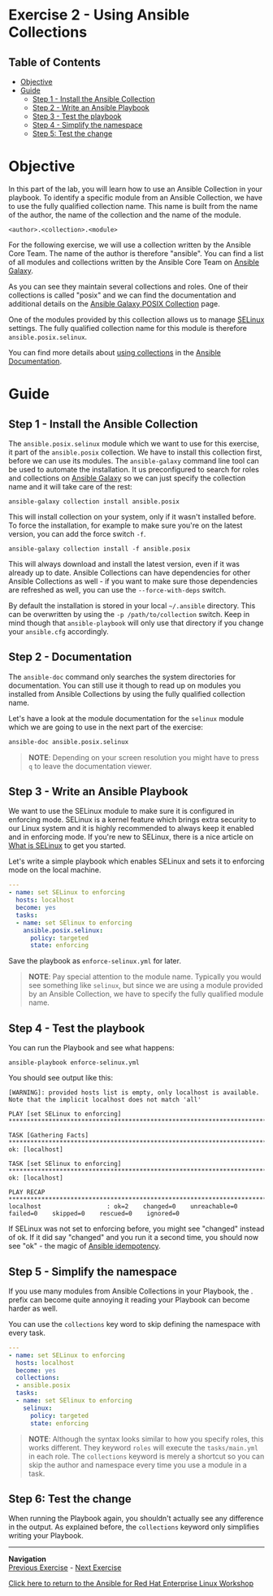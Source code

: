 # Exercise 2 - Using Ansible Collections

## Table of Contents

- [Objective](#objective)
- [Guide](#guide)
    - [Step 1 - Install the Ansible Collection](#step-1---install-the-ansible-collection)
    - [Step 2 - Write an Ansible Playbook](#step-2---write-an-ansible-playbook)
    - [Step 3 - Test the playbook](#step-3---test-the-playbook)
    - [Step 4 - Simplify the namespace](#step-4---simplify-the-namespace)
    - [Step 5: Test the change](#step-5-test-the-change)

# Objective

In this part of the lab, you will learn how to use an Ansible Collection in your playbook. To identify a specific module from an Ansible Collection, we have to use the fully qualified collection name. This name is built from the name of the author, the name of the collection and the name of the module.

    <author>.<collection>.<module>

For the following exercise, we will use a collection written by the Ansible Core Team. The name of the author is therefore "ansible". You can find a list of all modules and collections written by the Ansible Core Team on [Ansible Galaxy](https://galaxy.ansible.com/ansible).

As you can see they maintain several collections and roles. One of their collections is called "posix" and we can find the documentation and additional details on the [Ansible Galaxy POSIX Collection](https://galaxy.ansible.com/ansible/posix) page.

One of the modules provided by this collection allows us to manage [SELinux](https://www.redhat.com/en/topics/linux/what-is-selinux) settings. The fully qualified collection name for this module is therefore `ansible.posix.selinux`.

You can find more details about [using collections](https://docs.ansible.com/ansible/latest/user_guide/collections_using.html) in the [Ansible Documentation](https://docs.ansible.com/).

# Guide

## Step 1 - Install the Ansible Collection

The `ansible.posix.selinux` module which we want to use for this exercise, it part of the `ansible.posix` collection. We have to install this collection first, before we can use its modules. The `ansible-galaxy` command line tool can be used to automate the installation. It us preconfigured to search for roles and collections on [Ansible Galaxy](https://galaxy.ansible.com/) so we can just specify the collection name and it will take care of the rest:

    ansible-galaxy collection install ansible.posix

This will install collection on your system, only if it wasn't installed before. To force the installation, for example to make sure you're on the latest version, you can add the force switch `-f`.

    ansible-galaxy collection install -f ansible.posix

This will always download and install the latest version, even if it was already up to date. Ansible Collections can have dependencies for other Ansible Collections as well - if you want to make sure those dependencies are refreshed as well, you can use the `--force-with-deps` switch.

By default the installation is stored in your local `~/.ansible` directory. This can be overwritten by using the `-p /path/to/collection` switch. Keep in mind though that `ansible-playbook` will only use that directory if you change your `ansible.cfg` accordingly.

## Step 2 - Documentation

The `ansible-doc` command only searches the system directories for documentation. You can still use it though to read up on modules you installed from Ansible Collections by using the fully qualified collection name.

Let's have a look at the module documentation for the `selinux` module which we are going to use in the next part of the exercise:

```bash
ansible-doc ansible.posix.selinux
```

> **NOTE**: Depending on your screen resolution you might have to press `q` to leave the documentation viewer.

## Step 3 - Write an Ansible Playbook

We want to use the SELinux module to make sure it is configured in enforcing mode. SELinux is a kernel feature which brings extra security to our Linux system and it is highly recommended to always keep it enabled and in enforcing mode. If you're new to SELinux, there is a nice article on [What is SELinux](https://www.redhat.com/en/topics/linux/what-is-selinux) to get you started.

Let's write a simple playbook which enables SELinux and sets it to enforcing mode on the local machine.

```yaml
---
- name: set SELinux to enforcing
  hosts: localhost
  become: yes
  tasks:
  - name: set SElinux to enforcing
    ansible.posix.selinux:
      policy: targeted
      state: enforcing
```

Save the playbook as `enforce-selinux.yml` for later.

> **NOTE**: Pay special attention to the module name. Typically you would see something like `selinux`, but since we are using a module provided by an Ansible Collection, we have to specify the fully qualified module name.

## Step 4 - Test the playbook

You can run the Playbook and see what happens:

    ansible-playbook enforce-selinux.yml

You should see output like this:

    [WARNING]: provided hosts list is empty, only localhost is available. Note that the implicit localhost does not match 'all'

    PLAY [set SELinux to enforcing] ***********************************************************************************

    TASK [Gathering Facts] ********************************************************************************************
    ok: [localhost]

    TASK [set SElinux to enforcing] ***********************************************************************************
    ok: [localhost]

    PLAY RECAP ********************************************************************************************************
    localhost                  : ok=2    changed=0    unreachable=0    failed=0    skipped=0    rescued=0    ignored=0

If SELinux was not set to enforcing before, you might see "changed" instead of ok. If it did say "changed" and you run it a second time, you should now see "ok" - the magic of [Ansible idempotency](https://docs.ansible.com/ansible/latest/reference_appendices/glossary.html).

## Step 5 - Simplify the namespace

If you use many modules from Ansible Collections in your Playbook, the <author>.<collection> prefix can become quite annoying it reading your Playbook can become harder as well.

You can use the `collections` key word to skip defining the namespace with every task.

```yaml
---
- name: set SELinux to enforcing
  hosts: localhost
  become: yes
  collections:
  - ansible.posix
  tasks:
  - name: set SElinux to enforcing
    selinux:
      policy: targeted
      state: enforcing
```

> **NOTE**: Although the syntax looks similar to how you specify roles, this works different. They keyword `roles` will execute the `tasks/main.yml` in each role. The `collections` keyword is merely a shortcut so you can skip the author and namespace every time you use a module in a task.

## Step 6: Test the change

When running the Playbook again, you shouldn't actually see any difference in the output. As explained before, the `collections` keyword only simplifies writing your Playbook.

----
**Navigation**
<br>
[Previous Exercise](../1-create-collections/) - [Next Exercise](../3-collections-from-roles)

[Click here to return to the Ansible for Red Hat Enterprise Linux Workshop](../README.md)
